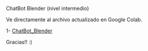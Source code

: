ChatBot Blender (nivel intermedio)

Ve directamente al archivo actualizado en Google Colab.

1- [ChatBot_Blender](https://colab.research.google.com/drive/1ckezwtMorftEzNlnXIvnIHu3JyBIILGb)

Gracias!! :)
